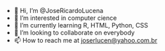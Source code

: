 - 👋 Hi, I’m @JoseRicardoLucena
- 👀 I’m interested in computer cience
- 🌱 I’m currently learning R, HTML, Python, CSS
- 💞️ I’m looking to collaborate on everybody
- 📫 How to reach me at joserlucen@yahoo.com.br


